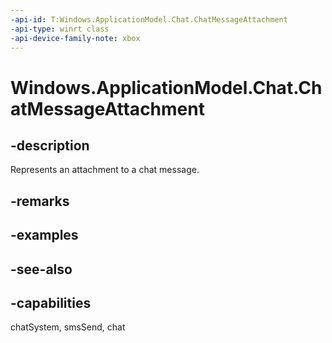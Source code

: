 ```yaml
---
-api-id: T:Windows.ApplicationModel.Chat.ChatMessageAttachment
-api-type: winrt class
-api-device-family-note: xbox
---
```


<!-- Class syntax.
public class ChatMessageAttachment : Windows.ApplicationModel.Chat.IChatMessageAttachment, Windows.ApplicationModel.Chat.IChatMessageAttachment2
-->

# Windows.ApplicationModel.Chat.ChatMessageAttachment

## -description
Represents an attachment to a chat message.

## -remarks

## -examples

## -see-also

## -capabilities
chatSystem, smsSend, chat
